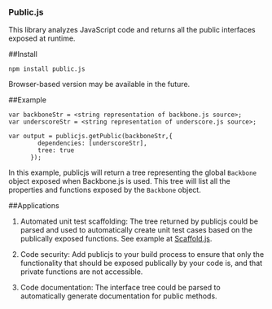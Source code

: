 ### Public.js


This library analyzes JavaScript code and returns all the public interfaces exposed at runtime.


##Install

`npm install public.js`

Browser-based version may be available in the future.


##Example

```
var backboneStr = <string representation of backbone.js source>;
var underscoreStr = <string representation of underscore.js source>;

var output = publicjs.getPublic(backboneStr,{
        dependencies: [underscoreStr],
        tree: true
      });
```

In this example, publicjs will return a tree representing the global `Backbone` object exposed when Backbone.js is used.  This tree will list all the properties and functions exposed by the `Backbone` object.


##Applications

1. Automated unit test scaffolding: The tree returned by publicjs could be parsed and used to automatically create unit test cases based on the publically exposed functions.  See example at [Scaffold.js](https://github.com/alex-seville/scaffold.js).

2. Code security: Add publicjs to your build process to ensure that only the functionality that should be exposed publically by your code is, and that private functions are not accessible.

3. Code documentation: The interface tree could be parsed to automatically generate documentation for public methods.
